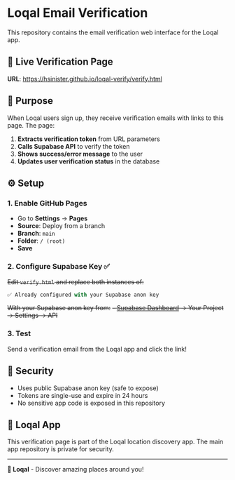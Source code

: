 # Loqal Email Verification

This repository contains the email verification web interface for the Loqal app.

## 🔗 Live Verification Page

**URL**: https://hsinister.github.io/loqal-verify/verify.html

## 🎯 Purpose

When Loqal users sign up, they receive verification emails with links to this page. The page:

1. **Extracts verification token** from URL parameters
2. **Calls Supabase API** to verify the token
3. **Shows success/error message** to the user
4. **Updates user verification status** in the database

## ⚙️ Setup

### 1. Enable GitHub Pages
- Go to **Settings** → **Pages**
- **Source**: Deploy from a branch
- **Branch**: `main`
- **Folder**: `/ (root)`
- **Save**

### 2. Configure Supabase Key ✅
~~Edit `verify.html` and replace both instances of:~~
```javascript
✅ Already configured with your Supabase anon key
```

~~With your Supabase anon key from:~~
~~- [Supabase Dashboard](https://supabase.com/dashboard) → Your Project → Settings → API~~

### 3. Test
Send a verification email from the Loqal app and click the link!

## 🔐 Security

- Uses public Supabase anon key (safe to expose)
- Tokens are single-use and expire in 24 hours
- No sensitive app code is exposed in this repository

## 📱 Loqal App

This verification page is part of the Loqal location discovery app. The main app repository is private for security.

---

**🎯 Loqal** - Discover amazing places around you!
